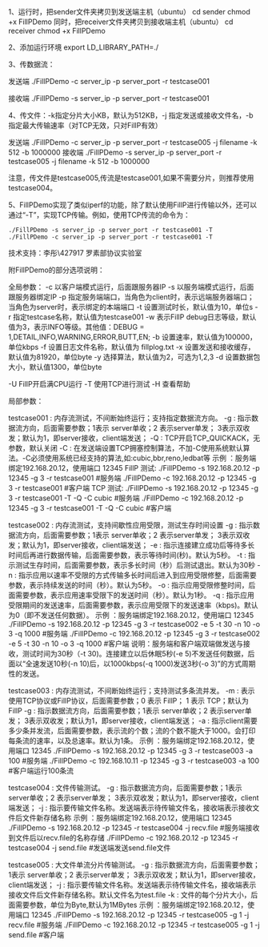 
1、运行时，把sender文件夹拷贝到发送端主机（ubuntu）
cd sender
chmod +x FillPDemo
同时，把receiver文件夹拷贝到接收端主机（ubuntu）
cd receiver
chmod +x FillPDemo

2、添加运行环境
export LD_LIBRARY_PATH=./

3、传数据流：

  发送端  ./FillPDemo -c server_ip -p server_port -r testcase001

  接收端  ./FillPDemo -s server_ip -p server_port -r testcase001
	
4、传文件：-k指定分片大小KB，默认为512KB，-j 指定发送或接收文件名，-b 指定最大传输速率（对TCP无效，只对FillP有效）

  发送端  ./FillPDemo -c server_ip -p server_port -r testcase005 -j filename -k 512 -b 1000000
  接收端  ./FillPDemo -s server_ip -p server_port -r testcase005 -j filename -k 512 -b 1000000

  注意，传文件是testcase005,传流是testcase001,如果不需要分片，则推荐使用testcase004。

5、FillPDemo实现了类似iperf的功能，除了默认使用FillP进行传输以外，还可以通过“-T”，实现TCP传输。例如，使用TCP传流的命令为：

    ./FillPDemo -s server_ip -p server_port -r testcase001 -T
    ./FillPDemo -c server_ip -p server_port -r testcase001 -T
	
	
技术支持：李彤\427917 罗素部协议实验室


附FillPDemo的部分选项说明：

全局参数：
   -c 以客户端模式运行，后面跟服务器IP
   -s 以服务端模式运行，后面跟服务器绑定IP
   -p 指定服务端端口，当角色为client时，表示远端服务器端口；当角色为server时，表示绑定的本端端口
   -t 设置测试时长，默认值为10，单位s
   -r 指定testcase名称，默认值为testcase001
   -w 表示FillP debug日志等级，默认值为3，表示INFO等级。其他值：DEBUG = 1,DETAIL,INFO,WARNING,ERROR,BUTT,EN;
   -b 设置速率，默认值为100000，单位kbps
   -f 设置日志文件名称，默认值为 fillplog.txt
   -x 设置发送和接收缓存，默认值为81920，单位byte
   -y 选择算法，默认值为2，可选为1,2,3
   -d 设置数据包大小，默认值1300，单位byte

   -U FillP开启满CPU运行
   -T 使用TCP进行测试
   -H 查看帮助

局部参数：

testcase001 : 内存流测试，不间断始终运行；支持指定数据流方向。
        -g : 指示数据流方向，后面需要参数；1表示 server单收；2 表示server单发； 3表示双收发；默认为1，即server接收，client端发送；
        -Q : TCP开启TCP_QUICKACK，无参数，默认关闭
        -C : 在发送端设置TCP拥塞控制算法，不加-C使用系统默认算法。-C必须使用系统已经支持的算法,如:cubic,bbr,reno,ledbat等
    示例 ：服务端绑定192.168.20.12，使用端口 12345
FillP 测试:
        ./FillPDemo -s 192.168.20.12 -p 12345 -g 3 -r testcase001 #服务端
        ./FillPDemo -c 192.168.20.12 -p 12345 -g 3 -r testcase001 #客户端
TCP 测试:
   ./FillPDemo -s 192.168.20.12 -p 12345 -g 3 -r testcase001 -T -Q -C cubic #服务端
   ./FillPDemo -c 192.168.20.12 -p 12345 -g 3 -r testcase001 -T -Q -C cubic #客户端

testcase002 : 内存流测试，支持间歇性应用受限，测试生存时间设置
        -g : 指示数据流方向，后面需要参数；1表示 server单收；2 表示server单发； 3表示双收发；默认为1，即server接收，client端发送；
        -e : 指示连接建立成功后等待多长时间后再进行数据传输，后面需要参数，表示等待时间(秒)。默认为5秒。
        -t : 指示测试生存时间，后面需要参数，表示多长时间（秒）后测试退出。默认为30秒
        -n : 指示应用以速率不受限的方式传输多长时间后进入到应用受限修整，后面需要参数，表示持续发送的时间（秒）。默认为5秒。
        -o : 指示应用受限修整时间，后面需要参数，表示应用速率受限下的发送时间（秒）。默认为1秒。
        -q : 指示应用受限期间的发送速率，后面需要参数，表示应用受限下的发送速率（kbps)。默认为0（即不发送任何数据）。
    示例 ：服务端绑定192.168.20.12，使用端口 12345
        ./FillPDemo -s 192.168.20.12 -p 12345  -g 3 -r testcase002 -e 5 -t 30 -n 10 -o 3 -q 1000 #服务端
        ./FillPDemo -c 192.168.20.12 -p 12345  -g 3 -r testcase002 -e 5 -t 30 -n 10 -o 3 -q 1000 #客户端
        说明：服务端和客户端双端做发送与接收，测试时间为30秒（-t 30)。连接建立以后休眠5秒(-e 5)不发送任何数据，后面以“全速发送10秒(-n 10)后，以1000kbps(-q 1000)发送3秒(-o 3)”的方式周期性的发送。


testcase003 : 内存流测试，不间断始终运行；支持测试多条流并发。
        -m : 表示使用TCP协议或FillP协议，后面需要参数；0 表示 FillP； 1 表示 TCP；默认为FillP
        -g : 指示数据流方向，后面需要参数；1表示 server单收；2 表示server单发； 3表示双收发；默认为1，即server接收，client端发送；
        -a : 指示client需要多少条并发流，后面需要参数，表示流的个数；流的个数不能大于1000。会打印每条流的速率，以及总速率。默认为1条。
    示例 ：服务端绑定192.168.20.12，使用端口 12345
        ./FillPDemo -s 192.168.20.12 -p 12345 -g 3 -r testcase003 -a 100 #服务端
        ./FillPDemo -c 192.168.10.11 -p 12345 -g 3 -r testcase003 -a 100 #客户端运行100条流

testcase004 : 文件传输测试。
        -g : 指示数据流方向，后面需要参数；1表示 server单收；2 表示server单发； 3表示双收发；默认为1，即server接收，client端发送；
        -j : 指示要传输文件名称。发送端表示待传输文件名，接收端表示接收文件后文件新存储名称
     示例 ：服务端绑定192.168.20.12，使用端口 12345
        ./FillPDemo -s 192.168.20.12 -p 12345 -r testcase004 -j recv.file #服务端接收到文件后以recv.file的名称存储
        ./FillPDemo -c 192.168.20.12 -p 12345 -r testcase004 -j send.file  #发送端发送send.file文件

testcase005 : 大文件单流分片传输测试。
        -g : 指示数据流方向，后面需要参数；1表示 server单收；2 表示server单发； 3表示双收发；默认为1，即server接收，client端发送；
        -j : 指示要传输文件名称。发送端表示待传输文件名，接收端表示接收文件后文件新存储名称。默认文件名为test.file
        -k : 文件的每个分片大小，后面需要参数，单位为Byte,默认为1MBytes
   示例 ：服务端绑定192.168.20.12，使用端口 12345
        ./FillPDemo -s 192.168.20.12 -p 12345 -r testcase005 -g 1 -j recv.file #服务端
        ./FillPDemo -c 192.168.20.12 -p 12345 -r testcase005 -g 1 -j send.file #客户端
